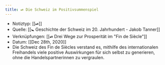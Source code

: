 ```yaml
---
title: ⏯ Die Schweiz im Positivsummenspiel
---
```


- Notiztyp: [[⏯]]
- Quelle: [[🚼 Geschichte der Schweiz im 20. Jahrhundert - Jakob Tanner]]
- Verknüpfungen: [[⏯ Drei Wege zur Prosperität im "Fin de Siècle"]]
- Datum: [[Dec 28th, 2020]]
- Die Schweiz des Fin de Siècles verstand es, mithilfe des internationalen Freihandels viele positive Auswirkungen für sich selbst zu generieren, ohne die Handelspartnerinnen zu vergraulen.